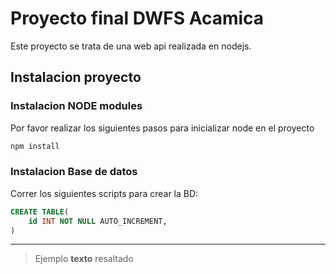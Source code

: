 # Proyecto final DWFS Acamica

Este proyecto se trata de una web api realizada en nodejs.

## Instalacion proyecto

### Instalacion NODE modules
Por favor realizar los siguientes pasos para inicializar node en el proyecto

```bash
npm install
```

### Instalacion Base de datos

Correr los siguientes scripts para crear la BD:

```sql
CREATE TABLE(
    id INT NOT NULL AUTO_INCREMENT,
)
```
___
> Ejemplo **texto** resaltado
